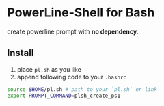 # PowerLine-Shell for Bash

create powerline prompt with **no dependency**.

## Install

1. place `pl.sh` as you like
2. append following code to your `.bashrc`

```sh
source $HOME/pl.sh # path to your `pl.sh` or link
export PROMPT_COMMAND=plsh_create_ps1
```
